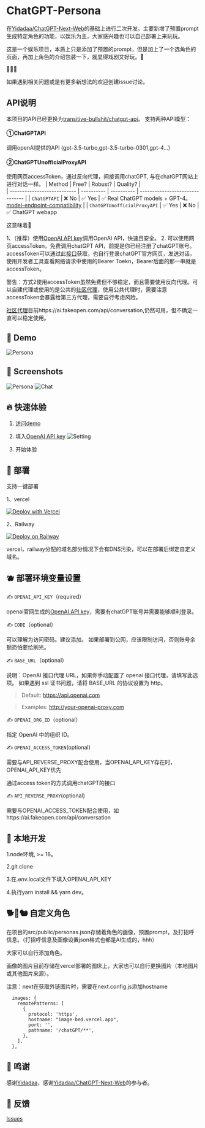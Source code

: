 
# ChatGPT-Persona

在[Yidadaa/ChatGPT-Next-Web](https://github.com/Yidadaa/ChatGPT-Next-Web)的基础上进行二次开发。主要新增了预置prompt生成特定角色的功能，以娱乐为主，大家感兴趣也可以自己部署上来玩玩。

这是一个娱乐项目，本质上只是添加了预置的prompt，但是加上了一个选角色的页面，再加上角色的介绍包装一下，就显得戏剧又好玩。🌝

🤩🤩🤩

如果遇到相关问题或是有更多新想法的欢迎创建issue讨论。


## API说明
本项目的API已经更换为[transitive-bullshit/chatgpt-api](https://github.com/transitive-bullshit/chatgpt-api)。
支持两种API模型：
#### ①ChatGPTAPI
调用openAI提供的API
(gpt-3.5-turbo,gpt-3.5-turbo-0301,gpt-4...)
#### ②ChatGPTUnofficialProxyAPI
使用网页accessToken，通过反向代理，间接调用chatGPT, 与在chatGPT网站上进行对话一样。
| Method                      | Free?       | Robust? | Quality?                        |  
| --------------------------- | ---------- | ---------- | ------------------------------- |
| `ChatGPTAPI`                | ❌ No  | ✅ Yes  | ✅️ Real ChatGPT models + GPT-4。[model-endpoint-compatibility](https://platform.openai.com/docs/models/model-endpoint-compatibility) |
| `ChatGPTUnofficialProxyAPI` | ✅ Yes | ❌ No️  | ✅ ChatGPT webapp        

这意味着🤠

1、（推荐）使用[OpenAI API key](https://platform.openai.com/overview)调用OpenAI API，快速且安全。
2. 可以使用网页accessToken，免费调用chatGPT API，前提是你已经注册了chatGPT账号。accessToken可以通过此[接口](https://chat.openai.com/api/auth/session)获取，也自行登录chatGPT官方网页，发送对话，使用开发者工具查看网络请求中使用的Bearer Toekn，Bearer后面的那一串就是accessToken。

警告：方式2使用accessToken虽然免费但不够稳定，而且需要使用反向代理。可以自建代理或使用的是公共的[社区代理](https://github.com/transitive-bullshit/chatgpt-api#reverse-proxy)，使用公共代理时，需要注意accessToken会暴露给第三方代理，需要自行考虑风险。

[社区代理](https://github.com/transitive-bullshit/chatgpt-api#reverse-proxy)目前https://ai.fakeopen.com/api/conversation,仍然可用，但不确定一直可以稳定使用。

## 🐣 Demo

![Persona](./docs/persona/demo.gif)


## 🍄 Screenshots

![Persona](./docs/persona/persona_demo.png)
![Chat](./docs/persona/demo_chat.png)

## 🔥 快速体验

1.  [访问demo](https://meahabgpt.up.railway.app/)

2. 填入[OpenAI API key](https://platform.openai.com/overview)
![Setting](./docs/persona/setting_api_key.png)

3. 开始体验

## 🥃 部署

支持一键部署

1、vercel

[![Deploy with Vercel](https://vercel.com/button)](https://vercel.com/new/import?s=https%3A%2F%2Fgithub.com%2Fjuaneboosham%2FChatGPT-Persona&project-name=ChatGPT-Persona&env=OPENAI_API_KEY&env=CODE&framework=nextjs)


2、Railway

[![Deploy on Railway](https://railway.app/button.svg)](https://railway.app/template/pPchvD?referralCode=5mcmNY)

vercel，railway分配的域名部分情况下会有DNS污染，可以在部署后绑定自定义域名。

## 🫐 部署环境变量设置


✍️ `OPENAI_API_KEY`（required）

openai官网生成的[OpenAI API key](https://platform.openai.com/overview)，需要有chatGPT账号并需要能够顺利登录。


✍️ `CODE`（optional）

可以理解为访问密码。建议添加。
如果部署到公网，应该限制访问，否则账号余额恐怕要给刷光。

✍️ `BASE_URL`（optional）

说明：OpenAI 接口代理 URL，如果你手动配置了 openai 接口代理，请填写此选项。
如果遇到 ssl 证书问题，请将 BASE_URL 的协议设置为 http。

> Default: https://api.openai.com

> Examples: http://your-openai-proxy.com

✍️ `OPENAI_ORG_ID`（optional）

指定 OpenAI 中的组织 ID。


✍️ `OPENAI_ACCESS_TOKEN`(optional)

需要与API_REVERSE_PROXY配合使用，当OPENAI_API_KEY存在时，OPENAI_API_KEY优先

通过access token的方式调用chatGPT的接口

✍️ `API_REVERSE_PROXY`(optional)

需要与OPENAI_ACCESS_TOKEN配合使用，如https://ai.fakeopen.com/api/conversation


## 🧊 本地开发

1.node环境, >= 16。

2.git clone

3.在.env.local文件下填入OPENAI_API_KEY

4.执行yarn install && yarn dev。


## 🐕🐖🐿 自定义角色

在项目的src/public/personas.json存储着角色的画像，预置prompt，及打招呼信息。（打招呼信息及画像设置json格式也都是AI生成的，hhh）

大家可以自行添加角色。

画像的图片目前存储在vercel部署的图床上，大家也可以自行更换图片（本地图片或其他图片来源）。

注意：next在获取外链图片时，需要在next.config.js添加hostname
```
  images: {
    remotePatterns: [
      {
        protocol: 'https',
        hostname: "image-bed.vercel.app",
        port: '',
        pathname: '/chatGPT/**',
      },
    ],
  },
  ```

## 🥰 鸣谢

感谢[Yidadaa](https://github.com/Yidadaa)，感谢[Yidadaa/ChatGPT-Next-Web](https://github.com/Yidadaa/ChatGPT-Next-Web)的参与者。


## 🤩 反馈
[Issues](https://github.com/juaneboosham/ChatGPT-Persona/issues)
